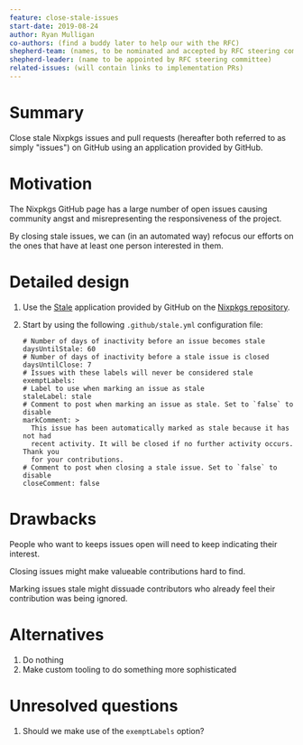 ```yaml
---
feature: close-stale-issues
start-date: 2019-08-24
author: Ryan Mulligan
co-authors: (find a buddy later to help our with the RFC)
shepherd-team: (names, to be nominated and accepted by RFC steering committee)
shepherd-leader: (name to be appointed by RFC steering committee)
related-issues: (will contain links to implementation PRs)
---
```


# Summary
[summary]: #summary

Close stale Nixpkgs issues and pull requests (hereafter both referred
to as simply "issues") on GitHub using an application provided by
GitHub.

# Motivation
[motivation]: #motivation

The Nixpkgs GitHub page has a large number of open issues causing
community angst and misrepresenting the responsiveness of the project.

By closing stale issues, we can (in an automated way) refocus our
efforts on the ones that have at least one person interested in them.

# Detailed design
[design]: #detailed-design

1. Use the [Stale](https://github.com/marketplace/stale) application
   provided by GitHub on the [Nixpkgs
   repository](https://github.com/NixOS/nixpkgs).
2. Start by using the following `.github/stale.yml` configuration
   file:

   ```
   # Number of days of inactivity before an issue becomes stale
   daysUntilStale: 60
   # Number of days of inactivity before a stale issue is closed
   daysUntilClose: 7
   # Issues with these labels will never be considered stale
   exemptLabels:
   # Label to use when marking an issue as stale
   staleLabel: stale
   # Comment to post when marking an issue as stale. Set to `false` to disable
   markComment: >
     This issue has been automatically marked as stale because it has not had
     recent activity. It will be closed if no further activity occurs. Thank you
     for your contributions.
   # Comment to post when closing a stale issue. Set to `false` to disable
   closeComment: false
   ```

# Drawbacks
[drawbacks]: #drawbacks

People who want to keeps issues open will need to keep indicating
their interest.

Closing issues might make valueable contributions hard to find.

Marking issues stale might dissuade contributors who already feel
their contribution was being ignored.

# Alternatives
[alternatives]: #alternatives

1. Do nothing
2. Make custom tooling to do something more sophisticated

# Unresolved questions
[unresolved]: #unresolved-questions

1. Should we make use of the `exemptLabels` option?
